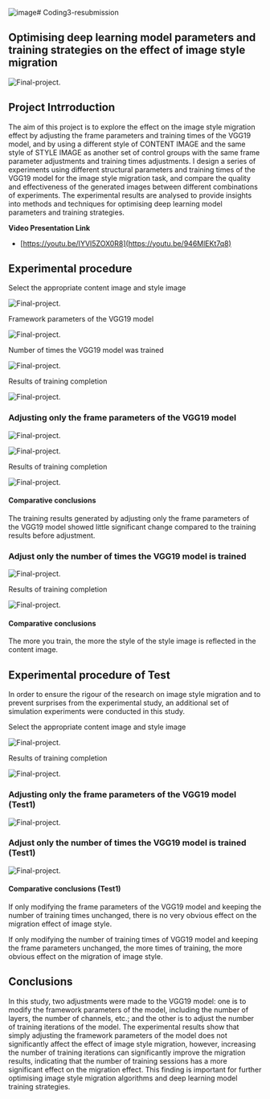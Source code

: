 ![image](https://github.com/shames9/Coding3-resub/assets/119880118/a3f0e536-1c36-4408-8951-31d1e3bd7183)# Coding3-resubmission
## Optimising deep learning model parameters and training strategies on the effect of image style migration

![Final-project](https://github.com/shames9/Coding3-resub/blob/main/Experimental%20data%20and%20screenshots%20of%20results/0001.png).

## Project Intrroduction
The aim of this project is to explore the effect on the image style migration effect by adjusting the frame parameters and training times of the VGG19 model, and by using a different style of CONTENT IMAGE and the same style of STYLE IMAGE as another set of control groups with the same frame parameter adjustments and training times adjustments. I design a series of experiments using different structural parameters and training times of the VGG19 model for the image style migration task, and compare the quality and effectiveness of the generated images between different combinations of experiments. The experimental results are analysed to provide insights into methods and techniques for optimising deep learning model parameters and training strategies.

**Video Presentation Link**
- [https://youtu.be/IYVI5ZOX0R8](https://youtu.be/946MlEKt7q8)

## Experimental procedure
Select the appropriate content image and style image

![Final-project](https://github.com/shames9/Coding3-resub/blob/main/Experimental%20data%20and%20screenshots%20of%20results/1.png).

Framework parameters of the VGG19 model

![Final-project](https://github.com/shames9/Coding3-resub/blob/main/Experimental%20data%20and%20screenshots%20of%20results/001.png).

Number of times the VGG19 model was trained

![Final-project](https://github.com/shames9/Coding3-resub/blob/main/Experimental%20data%20and%20screenshots%20of%20results/01.png).

Results of training completion

![Final-project](https://github.com/shames9/Coding3-resub/blob/main/Experimental%20data%20and%20screenshots%20of%20results/0001.png).

### Adjusting only the frame parameters of the VGG19 model

![Final-project](https://github.com/shames9/Coding3-resub/blob/main/Experimental%20data%20and%20screenshots%20of%20results/02.png).

![Final-project](https://github.com/shames9/Coding3-resub/blob/main/Experimental%20data%20and%20screenshots%20of%20results/002.png).

Results of training completion

![Final-project](https://github.com/shames9/Coding3-resub/blob/main/Experimental%20data%20and%20screenshots%20of%20results/0002.png).

#### Comparative conclusions
The training results generated by adjusting only the frame parameters of the VGG19 model showed little significant change compared to the training results before adjustment.

### Adjust only the number of times the VGG19 model is trained

![Final-project](https://github.com/shames9/Coding3-resub/blob/main/Experimental%20data%20and%20screenshots%20of%20results/03.png).

Results of training completion

![Final-project](https://github.com/shames9/Coding3-resub/blob/main/Experimental%20data%20and%20screenshots%20of%20results/3.png).

#### Comparative conclusions
The more you train, the more the style of the style image is reflected in the content image.

## Experimental procedure of Test
In order to ensure the rigour of the research on image style migration and to prevent surprises from the experimental study, an additional set of simulation experiments were conducted in this study.

Select the appropriate content image and style image

![Final-project](https://github.com/shames9/Coding3-resub/blob/main/Experimental%20data%20and%20screenshots%20of%20results/11.png).

Results of training completion

![Final-project](https://github.com/shames9/Coding3-resub/blob/main/Experimental%20data%20and%20screenshots%20of%20results/111.png).

### Adjusting only the frame parameters of the VGG19 model (Test1)

![Final-project](https://github.com/shames9/Coding3-resub/blob/main/Experimental%20data%20and%20screenshots%20of%20results/112.png).

### Adjust only the number of times the VGG19 model is trained (Test1)

![Final-project](https://github.com/shames9/Coding3-resub/blob/main/Experimental%20data%20and%20screenshots%20of%20results/113.png).

#### Comparative conclusions (Test1)
If only modifying the frame parameters of the VGG19 model and keeping the number of training times unchanged, there is no very obvious effect on the migration effect of image style.

If only modifying the number of training times of VGG19 model and keeping the frame parameters unchanged, the more times of training, the more obvious effect on the migration of image style.

## Conclusions

In this study, two adjustments were made to the VGG19 model: one is to modify the framework parameters of the model, including the number of layers, the number of channels, etc.; and the other is to adjust the number of training iterations of the model. The experimental results show that simply adjusting the framework parameters of the model does not significantly affect the effect of image style migration, however, increasing the number of training iterations can significantly improve the migration results, indicating that the number of training sessions has a more significant effect on the migration effect. This finding is important for further optimising image style migration algorithms and deep learning model training strategies.
